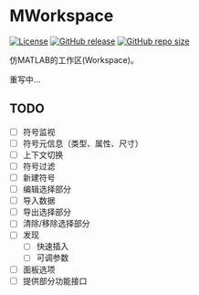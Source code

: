 # MWorkspace

[![License](https://img.shields.io/github/license/miRoox/MWorkspace.svg)](https://github.com/miRoox/MWorkspace/blob/master/LICENSE)
[![GitHub release](https://img.shields.io/github/release-pre/miRoox/MWorkspace.svg)](https://github.com/miRoox/MWorkspace/releases)
[![GitHub repo size](https://img.shields.io/github/repo-size/miRoox/MWorkspace.svg)](https://github.com/miRoox/MWorkspace.git)

仿MATLAB的工作区(Workspace)。

重写中...

## TODO

- [ ] 符号监视
- [ ] 符号元信息（类型、属性、尺寸）
- [ ] 上下文切换
- [ ] 符号过滤
- [ ] 新建符号
- [ ] 编辑选择部分
- [ ] 导入数据
- [ ] 导出选择部分
- [ ] 清除/移除选择部分
- [ ] 发现
  - [ ] 快速插入
  - [ ] 可调参数
- [ ] 面板选项
- [ ] 提供部分功能接口
